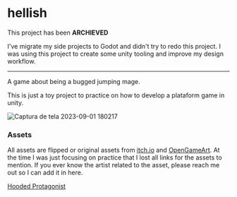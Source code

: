 # hellish
This project has been **ARCHIEVED**

I've migrate my side projects to Godot and didn't try to redo this project.
I was using this project to create some unity tooling and improve my design workflow.

---

A game about being a bugged jumping mage.

This is just a toy project to practice on how to develop a plataform game in unity.

![Captura de tela 2023-09-01 180217](https://github.com/felipecastilhos/hellish/assets/575708/bb25daba-2428-40b2-96e4-dfbd243dc5a0)

### Assets
All assets are flipped or original assets from [itch.io](https://itch.io/) and [OpenGameArt](opengameart.org). At the time I was just focusing on practice that I lost all links for the assets to mention. If you ever know the artist related to the asset, please reach me out so I can add it in here.

[Hooded Protagonist](https://penzilla.itch.io/hooded-protagonist)
